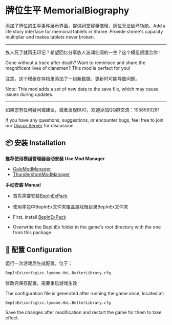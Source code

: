 # 牌位生平 MemorialBiography

添加了牌位的生平事件展示界面，提供祠堂容量倍增，牌位无法破坏功能。Add a life story interface for memorial tablets in Shrine. Provide shrine's capacity multiplier and makes tablets never broken.

------

族人死了就再无印记？希望回忆分享族人波澜壮阔的一生？这个模组很适合你！

Gone without a trace after death? Want to reminisce and share the magnificent lives of clansmen? This mod is perfect for you!

注意，这个模组在存档里添加了一组新数据，更新时可能导致问题。

Note: This mod adds a set of new data to the save file, which may cause issues during updates.

------

如果您有任何疑问或建议，或者发现BUG，欢迎添加QQ群交流：1058593281

If you have any questions, suggestions, or encounter bugs, feel free to join our [Discor Server](https://discord.gg/5ubSTurmBe) for discussion.

## 📦 安装 Installation

**推荐使用模组管理器自动安装** **Use Mod Manager**

- [GaleModManager](https://thunderstore.io/c/house-of-legacy/p/Kesomannen/GaleModManager/)
- [ThunderstoreModManager](https://www.overwolf.com/app/thunderstore-thunderstore_mod_manager)

**手动安装** **Manual**

- 首先需要安装[BepInExPack](https://thunderstore.io/c/house-of-legacy/p/BepInEx/BepInExPack/)
- 使用本包中BepInEx文件夹覆盖游戏根目录BepInEx文件夹




- First, install [BepInExPack](https://thunderstore.io/c/house-of-legacy/p/BepInEx/BepInExPack/)
- Overwrite the BepInEx folder in the game's root directory with the one from this package

## 🔧 配置 Configuration

运行一次游戏后生成配置，位于：

```shell
BepInEx\config\cc.lymone.HoL.BetterLibrary.cfg
```

修改完保存配置，需要重启游戏生效



The configuration file is generated after running the game once, located at:

```shell
BepInEx\config\cc.lymone.HoL.BetterLibrary.cfg
```

Save the changes after modification and restart the game for them to take effect.